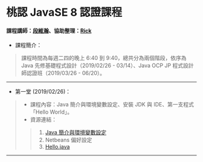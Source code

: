 # 桃認 JavaSE 8 認證課程
#### 課程講師：[段維瀚](https://github.com/vincenttuan)、協助整理：[Rick](https://github.com/rickbsr)

* 課程簡介：
> 課程時間為每週二四的晚上 6:40 到 9:40，總共分為兩個階段，依序為 Java 先修基礎程式設計（2019/02/26 - 03/14）、Java OCP JP 程式設計師認證班（2019/03/26 - 06/20）。
---
* 第一堂 (2019/02/26)：
> * 課程內容：Java 簡介與環境變數設定、安裝 JDK 與 IDE、第一支程式「Hello World」。
> * 資源連結：
>> 1. [Java 簡介與環境變數設定](https://codingbydumbbell.blogspot.com/2018/05/java-basic-aboutjava.html)
>> 2. Netbeans 偏好設定
>> 3. [Hello.java](https://github.com/vincenttuan/JavaCourse0226/blob/master/src/lab/Hello.java)
---
